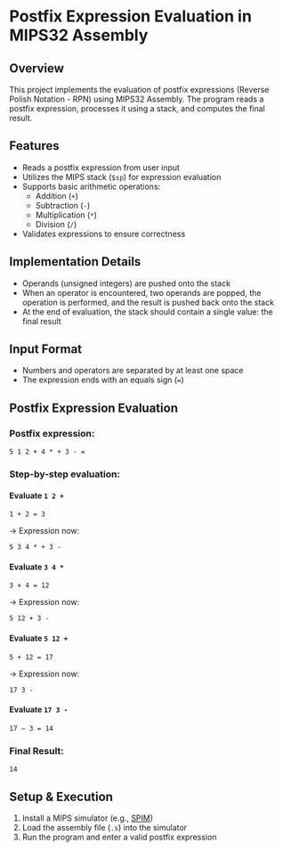 # Postfix Expression Evaluation in MIPS32 Assembly  

## Overview  
This project implements the evaluation of postfix expressions (Reverse Polish Notation - RPN) using MIPS32 Assembly. The program reads a postfix expression, processes it using a stack, and computes the final result.  

## Features  
- Reads a postfix expression from user input  
- Utilizes the MIPS stack (`$sp`) for expression evaluation  
- Supports basic arithmetic operations:  
  - Addition (`+`)  
  - Subtraction (`-`)  
  - Multiplication (`*`)  
  - Division (`/`)  
- Validates expressions to ensure correctness  

## Implementation Details  
- Operands (unsigned integers) are pushed onto the stack  
- When an operator is encountered, two operands are popped, the operation is performed, and the result is pushed back onto the stack  
- At the end of evaluation, the stack should contain a single value: the final result  

## Input Format  
- Numbers and operators are separated by at least one space  
- The expression ends with an equals sign (`=`)  

## Postfix Expression Evaluation  

### Postfix expression:  
```
5 1 2 + 4 * + 3 - =
```

### Step-by-step evaluation:  

#### Evaluate `1 2 +`  
```
1 + 2 = 3
```
→ Expression now:  
```
5 3 4 * + 3 -
```

#### Evaluate `3 4 *`  
```
3 × 4 = 12
```
→ Expression now:  
```
5 12 + 3 -
```

#### Evaluate `5 12 +`  
```
5 + 12 = 17
```
→ Expression now:  
```
17 3 -
```

#### Evaluate `17 3 -`  
```
17 − 3 = 14
```

### Final Result:  
```
14
```


## Setup & Execution  
1. Install a MIPS simulator (e.g., [SPIM](http://spimsimulator.sourceforge.net/))  
2. Load the assembly file (`.s`) into the simulator  
3. Run the program and enter a valid postfix expression  
